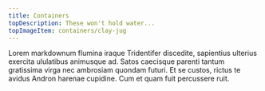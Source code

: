 ```yaml
---
title: Containers
topDescription: These won't hold water...
topImageItem: containers/clay-jug
---
```


Lorem markdownum flumina iraque Tridentifer discedite, sapientius ulterius
exercita ululatibus animusque ad. Satos caecisque parenti tantum gratissima
virga nec ambrosiam quondam futuri. Et se custos, rictus te avidus Andron
harenae cupidine. Cum et quam fuit percussere ruit.

